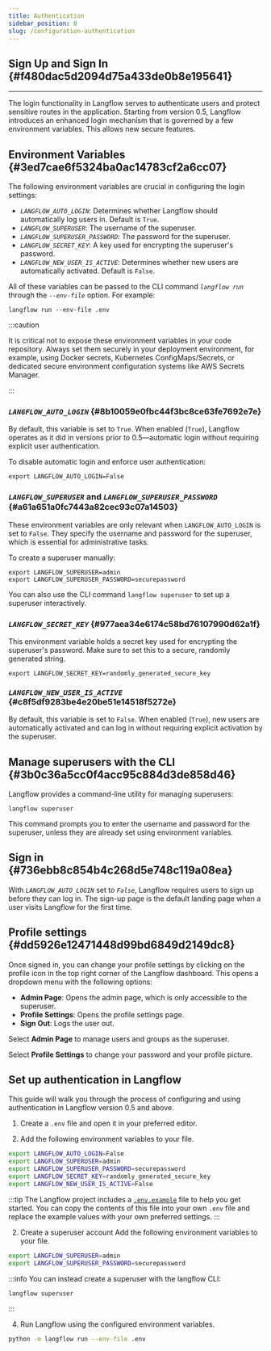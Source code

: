 ```yaml
---
title: Authentication
sidebar_position: 0
slug: /configuration-authentication
---
```


## Sign Up and Sign In {#f480dac5d2094d75a433de0b8e195641}

---

The login functionality in Langflow serves to authenticate users and protect sensitive routes in the application. Starting from version 0.5, Langflow introduces an enhanced login mechanism that is governed by a few environment variables. This allows new secure features.

## Environment Variables {#3ed7cae6f5324ba0ac14783cf2a6cc07}

The following environment variables are crucial in configuring the login settings:

- _`LANGFLOW_AUTO_LOGIN`_: Determines whether Langflow should automatically log users in. Default is `True`.
- _`LANGFLOW_SUPERUSER`_: The username of the superuser.
- _`LANGFLOW_SUPERUSER_PASSWORD`_: The password for the superuser.
- _`LANGFLOW_SECRET_KEY`_: A key used for encrypting the superuser's password.
- _`LANGFLOW_NEW_USER_IS_ACTIVE`_: Determines whether new users are automatically activated. Default is `False`.

All of these variables can be passed to the CLI command _`langflow run`_ through the _`--env-file`_ option. For example:

```shell
langflow run --env-file .env

```

:::caution

 It is critical not to expose these environment variables in your code repository. Always set them securely in your deployment environment, for example, using Docker secrets, Kubernetes ConfigMaps/Secrets, or dedicated secure environment configuration systems like AWS Secrets Manager.

:::

### _`LANGFLOW_AUTO_LOGIN`_ {#8b10059e0fbc44f3bc8ce63fe7692e7e}

By default, this variable is set to `True`. When enabled (`True`), Langflow operates as it did in versions prior to 0.5—automatic login without requiring explicit user authentication.

To disable automatic login and enforce user authentication:

```shell
export LANGFLOW_AUTO_LOGIN=False
```

### _`LANGFLOW_SUPERUSER`_ and _`LANGFLOW_SUPERUSER_PASSWORD`_ {#a61a651a0fc7443a82cec93c07a14503}

These environment variables are only relevant when `LANGFLOW_AUTO_LOGIN` is set to `False`. They specify the username and password for the superuser, which is essential for administrative tasks.

To create a superuser manually:

```shell
export LANGFLOW_SUPERUSER=admin
export LANGFLOW_SUPERUSER_PASSWORD=securepassword
```

You can also use the CLI command `langflow superuser` to set up a superuser interactively.

### _`LANGFLOW_SECRET_KEY`_ {#977aea34e6174c58bd76107990d62a1f}

This environment variable holds a secret key used for encrypting the superuser's password. Make sure to set this to a secure, randomly generated string.

```shell
export LANGFLOW_SECRET_KEY=randomly_generated_secure_key
```

### _`LANGFLOW_NEW_USER_IS_ACTIVE`_ {#c8f5df9283be4e20be51e14518f5272e}

By default, this variable is set to `False`. When enabled (`True`), new users are automatically activated and can log in without requiring explicit activation by the superuser.

## Manage superusers with the CLI {#3b0c36a5cc0f4acc95c884d3de858d46}

Langflow provides a command-line utility for managing superusers:

```shell
langflow superuser
```

This command prompts you to enter the username and password for the superuser, unless they are already set using environment variables.

## Sign in {#736ebb8c854b4c268d5e748c119a08ea}


With _`LANGFLOW_AUTO_LOGIN`_ set to _`False`_, Langflow requires users to sign up before they can log in. The sign-up page is the default landing page when a user visits Langflow for the first time.

## Profile settings {#dd5926e12471448d99bd6849d2149dc8}

Once signed in, you can change your profile settings by clicking on the profile icon in the top right corner of the Langflow dashboard. This opens a dropdown menu with the following options:

- **Admin Page**: Opens the admin page, which is only accessible to the superuser.
- **Profile Settings**: Opens the profile settings page.
- **Sign Out**: Logs the user out.

Select **Admin Page** to manage users and groups as the superuser.

Select **Profile Settings** to change your password and your profile picture.

## Set up authentication in Langflow

This guide will walk you through the process of configuring and using authentication in Langflow version 0.5 and above.
1. Create a `.env` file and open it in your preferred editor.

3. Add the following environment variables to your file.

```bash
export LANGFLOW_AUTO_LOGIN=False
export LANGFLOW_SUPERUSER=admin
export LANGFLOW_SUPERUSER_PASSWORD=securepassword
export LANGFLOW_SECRET_KEY=randomly_generated_secure_key
export LANGFLOW_NEW_USER_IS_ACTIVE=False
```

:::tip
The Langflow project includes a [`.env.example`](https://github.com/langflow-ai/langflow/blob/main/.env.example) file to help you get started.
You can copy the contents of this file into your own `.env` file and replace the example values with your own preferred settings.
:::

2. Create a superuser account Add the following environment variables to your file.

```bash
export LANGFLOW_SUPERUSER=admin
export LANGFLOW_SUPERUSER_PASSWORD=securepassword
```
:::info
You can instead create a superuser with the langflow CLI:

```bash
langflow superuser
```
:::



4. Run Langflow using the configured environment variables.

```bash
python -m langflow run --env-file .env
```



